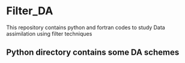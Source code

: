 # Filter_DA
This repository contains python and fortran codes to study Data assimilation using filter techniques

## Python directory contains some DA schemes
